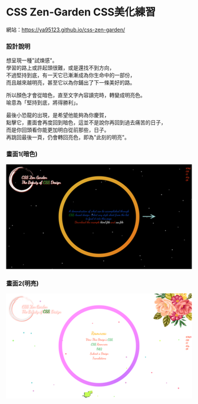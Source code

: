 # CSS Zen-Garden CSS美化練習
網站：https://ya95123.github.io/css-zen-garden/

### 設計說明
想呈現一種"試煉感"。  
學習的路上或許起頭很難，或是還找不到方向，  
不過堅持到底，有一天它已漸漸成為你生命中的一部份，  
而且越來越明亮，甚至它以為你鋪出了下一條美好的路。  

所以顏色才會從暗色，直至文字內容讀完時，轉變成明亮色。  
喻意為「堅持到底，將得勝利」。  

最後小恐龍的出現，是希望他能夠為你慶賀，  
點擊它，畫面會再度回到暗色，這並不是說你再回到過去痛苦的日子，  
而是你回頭看你能更加明白從前那些，日子。  
再跳回最後一頁，仍會轉回亮色，即為"此刻的明亮"。

### 畫面1(暗色)
<img src="./images/ex1.png">

### 畫面2(明亮)
<img src="./images/ex2.png">
